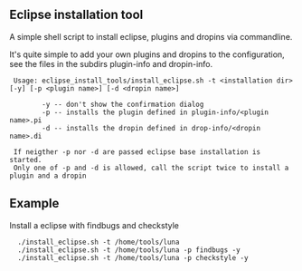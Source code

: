 Eclipse installation tool
-------------------------

A simple shell script to install eclipse, plugins and dropins 
via commandline.

It's quite simple to add your own plugins and dropins to the configuration,
see the files in the subdirs plugin-info and dropin-info.


```
 Usage: eclipse_install_tools/install_eclipse.sh -t <installation dir> [-y] [-p <plugin name>] [-d <dropin name>]
  
        -y -- don't show the confirmation dialog
        -p -- installs the plugin defined in plugin-info/<plugin name>.pi
        -d -- installs the dropin defined in drop-info/<dropin name>.di
 
 If neigther -p nor -d are passed eclipse base installation is started.
 Only one of -p and -d is allowed, call the script twice to install a plugin and a dropin
```

## Example

Install a eclipse with findbugs and checkstyle

```
  ./install_eclipse.sh -t /home/tools/luna
  ./install_eclipse.sh -t /home/tools/luna -p findbugs -y
  ./install_eclipse.sh -t /home/tools/luna -p checkstyle -y

```
